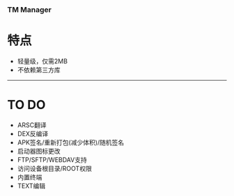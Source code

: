 ### TM Manager

# 特点
* 轻量级，仅需2MB
* 不依赖第三方库

---

# TO DO
* ARSC翻译
* DEX反编译
* APK签名/重新打包(减少体积)/随机签名
* 启动器图标更改
* FTP/SFTP/WEBDAV支持
* 访问设备根目录/ROOT权限
* 内置终端
* TEXT编辑
